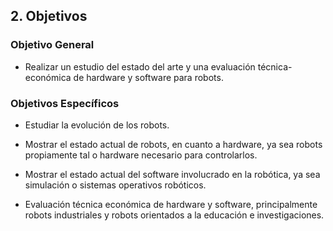 ## 2. Objetivos

### Objetivo General

* Realizar un estudio del estado del arte y una evaluación técnica-económica de hardware y software para robots.

### Objetivos Específicos

* Estudiar la evolución de los robots.

* Mostrar el estado actual de robots, en cuanto a hardware, ya sea robots propiamente tal o hardware 
necesario para controlarlos.

* Mostrar el estado actual del software involucrado en la robótica, ya sea simulación o sistemas operativos robóticos.

* Evaluación técnica económica de hardware y software, principalmente robots industriales y robots 
orientados a la educación e investigaciones.
